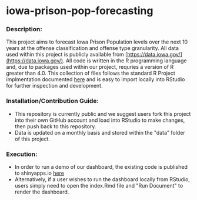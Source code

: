 # iowa-prison-pop-forecasting

### Description:  
This project aims to forecast Iowa Prison Population levels over the next 10 years at the offense classification and offense type granularity. 
All data used within this project is publicly available from [https://data.iowa.gov/](https://data.iowa.gov/). 
All code is written in the R programming language and, due to packages used within our project, requries a version of R greater than 4.0. 
This collection of files follows the standard R Project implmentation documented [here](https://support.rstudio.com/hc/en-us/articles/200526207-Using-RStudio-Projects) and is easy to import locally into RStudio for further inspection and development. 

### Installation/Contribution Guide:  
- This repository is currently public and we suggest users fork this project into their own GitHub account and load into RStudio to make changes, then push back to this repository.
- Data is updated on a monthly basis and stored within the "data" folder of this project.

### Execution:  
- In order to run a demo of our dashboard, the existing code is published to shinyapps.io [here](https://iowa-prison-forecast.shinyapps.io/iowa-prison-pop-forecasting/)
- Alternatively, if a user wishes to run the dashboard locally from RStudio, users simply need to open the index.Rmd file and "Run Document" to render the dashboard.
